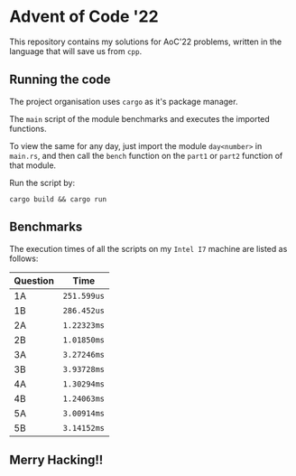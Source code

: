 # Advent of Code '22

This repository contains my solutions for AoC'22 problems, written in the language that will save us from `cpp`.

## Running the code

The project organisation uses `cargo` as it's package manager.

The `main` script of the module benchmarks and executes the imported functions.

To view the same for any day, just import the module `day<number>` in `main.rs`, and then call the `bench` function on the `part1` or `part2` function of that module.

Run the script by:

```
cargo build && cargo run
```

## Benchmarks

The execution times of all the scripts on my `Intel I7` machine are listed as follows:

| Question | Time        |
| -------- | ----------- |
| 1A       | `251.599us` |
| 1B       | `286.452us` |
| 2A       | `1.22323ms` |
| 2B       | `1.01850ms` |
| 3A       | `3.27246ms` |
| 3B       | `3.93728ms` |
| 4A       | `1.30294ms` |
| 4B       | `1.24063ms` |
| 5A       | `3.00914ms` |
| 5B       | `3.14152ms` |

## Merry Hacking!!

